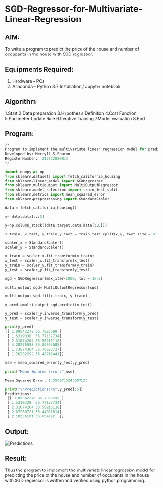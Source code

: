 # SGD-Regressor-for-Multivariate-Linear-Regression

## AIM:
To write a program to predict the price of the house and number of occupants in the house with SGD regressor.

## Equipments Required:
1. Hardware – PCs
2. Anaconda – Python 3.7 Installation / Jupyter notebook

## Algorithm
1.Start
2.Data preparation
3.Hypothesis Definition
4.Cost Function 
5.Parameter Update Rule 
6.Iterative Training 
7.Model evaluation 
8.End 

## Program:
```python
/*
Program to implement the multivariate linear regression model for predicting the price of the house and number of occupants in the house with SGD regressor.
Developed by: Merryll S Sharon
RegisterNumber:  212222080033
*/

import numpy as np
from sklearn.datasets import fetch_california_housing
from sklearn.linear_model import SGDRegressor
from sklearn.multioutput import MultiOutputRegressor
from sklearn.model_selection import train_test_split
from sklearn.metrics import mean_squared_error
from sklearn.preprocessing import StandardScaler

data = fetch_california_housing()

x= data.data[:,:3]

y=np.column_stack((data.target,data.data[:,6]))

x_train, x_test, y_train,y_test = train_test_split(x,y, test_size = 0.2, random_state =42)

scaler_x = StandardScaler()
scaler_y = StandardScaler()

x_train = scaler_x.fit_transform(x_train)
x_test = scaler_x.fit_transform(x_test)
y_train = scaler_y.fit_transform(y_train)
y_test = scaler_y.fit_transform(y_test)

sgd = SGDRegressor(max_iter=1000, tol = 1e-3)

multi_output_sgd= MultiOutputRegressor(sgd)

multi_output_sgd.fit(x_train, y_train)

y_pred =multi_output_sgd.predict(x_test)

y_pred = scaler_y.inverse_transform(y_pred)
y_test = scaler_y.inverse_transform(y_test)

print(y_pred)
[[ 1.09542272 35.7886599 ]
 [ 1.5319338  35.77157734]
 [ 2.31074264 35.50215118]
 [ 4.28276558 35.06503685]
 [ 1.73674364 35.76683727]
 [ 1.76282292 35.48716441]]

mse = mean_squared_error(y_test,y_pred)

print("Mean Squared Error:",mse)

Mean Squared Error: 2.5509715245097135

print("\nPredictions:\n",y_pred[:5])
Predictions:
 [[ 1.09542272 35.7886599 ]
 [ 1.5319338  35.77157734]
 [ 2.31074264 35.50215118]
 [ 2.67260721 35.44067814]
 [ 2.10236101 35.654292  ]]
```

## Output:
![Predictions]()


## Result:
Thus the program to implement the multivariate linear regression model for predicting the price of the house and number of occupants in the house with SGD regressor is written and verified using python programming.

